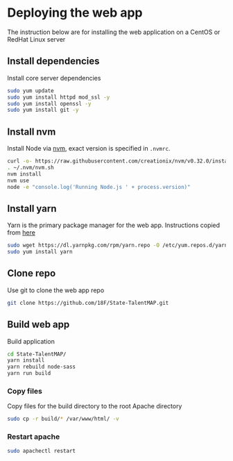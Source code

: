 # Deploying the web app

The instruction below are for installing the web application on a CentOS or RedHat Linux server

## Install dependencies

Install core server dependencies

```bash
sudo yum update
sudo yum install httpd mod_ssl -y
sudo yum install openssl -y
sudo yum install git -y
```

## Install nvm

Install Node via [nvm](https://github.com/creationix/nvm), exact version is specified in `.nvmrc`.

```bash
curl -o- https://raw.githubusercontent.com/creationix/nvm/v0.32.0/install.sh | bash
. ~/.nvm/nvm.sh
nvm install
nvm use
node -e "console.log('Running Node.js ' + process.version)"
```

## Install yarn

Yarn is the primary package manager for the web app.  Instructions copied from [here](https://yarnpkg.com/lang/en/docs/install/#linux-tab)

```bash
sudo wget https://dl.yarnpkg.com/rpm/yarn.repo -O /etc/yum.repos.d/yarn.repo
sudo yum install yarn
```

## Clone repo

Use git to clone the web app repo

```bash
git clone https://github.com/18F/State-TalentMAP.git
```

## Build web app

Build application

```bash
cd State-TalentMAP/
yarn install
yarn rebuild node-sass
yarn run build
```

### Copy files

Copy files for the build directory to the root Apache directory

```bash
sudo cp -r build/* /var/www/html/ -v
```

### Restart apache

```bash
sudo apachectl restart
```
